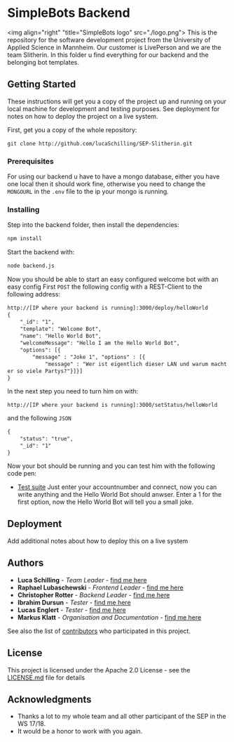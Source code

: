 # SimpleBots Backend
<img align="right" "title="SimpleBots logo" src="./logo.png">
This is the repository for the software development project from the University of Applied Science in Mannheim. Our customer is LivePerson and we are the team Slitherin. In this folder u find everything for our backend and the belonging bot templates.

## Getting Started

These instructions will get you a copy of the project up and running on your local machine for development and testing purposes. See deployment for notes on how to deploy the project on a live system.

First, get you a copy of the whole repository:
```
git clone http://github.com/lucaSchilling/SEP-Slitherin.git
```

### Prerequisites

For using our backend u have to have a mongo database, either you have one local then it should work fine,
otherwise you need to change the `MONGOURL` in the `.env` file to the ip your mongo is running.

### Installing

Step into the backend folder,
then install the dependencies:
```sh
npm install
```
Start the backend with:
```sh
node backend.js
```
Now you should be able to start an easy configured welcome bot with an easy config
First `POST` the following config with a REST-Client to the following address: 
```
http://[IP where your backend is running]:3000/deploy/helloWorld
{    
    "_id": "1",   
    "template": "Welcome Bot",   
    "name": "Hello World Bot",    
    "welcomeMessage": "Hello I am the Hello World Bot",    
    "options": [{   
        "message" : "Joke 1", "options" : [{    
            "message" : "Wer ist eigentlich dieser LAN und warum macht er so viele Partys?"}]}]        
}   
```
In the next step you need to turn him on with:
```
http://[IP where your backend is running]:3000/setStatus/helloWorld
```
and the following `JSON`
```
{    
    "status": "true",    
    "_id": "1"    
}    
```
Now your bot should be running and you can test him with the following code pen:
* [Test suite](https://codepen.io/liveperson/full/xRzXXd/)
Just enter your accountnumber and connect, now you can write anything and the Hello World Bot should anwser.
Enter a 1 for the first option, now the Hello World Bot will tell you a small joke. 

## Deployment

Add additional notes about how to deploy this on a live system

## Authors

* **Luca Schilling** - *Team Leader* - [find me here](https://github.com/lucaSchilling)
* **Raphael Lubaschewski** - *Frontend Leader* - [find me here](https://github.com/Raphi1524694)
* **Christopher Rotter** - *Backend Leader* - [find me here](https://github.com/ChristopherRotter)
* **Ibrahim Dursun** - *Tester* - [find me here](https://github.com/ibdursun)
* **Lucas Englert** - *Tester* - [find me here](https://github.com/Lucas964)
* **Markus Klatt** - *Organisation and Documentation* - [find me here](https://github.com/TPEMarkus)

See also the list of [contributors](https://github.com/lucaSchilling/SEP-Slitherin/contributors) who participated in this project.

## License

This project is licensed under the Apache 2.0 License - see the [LICENSE.md](LICENSE.md) file for details

## Acknowledgments

* Thanks a lot to my whole team and all other participant of the SEP in the WS 17/18.
* It would be a honor to work with you again.
